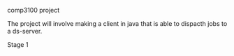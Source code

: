 comp3100 project

The project will involve making a client in java that is able to dispacth jobs to a ds-server.

Stage 1
